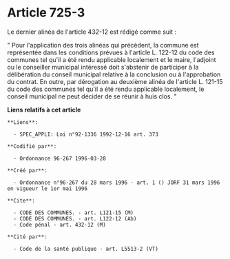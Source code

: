 # Article 725-3

Le dernier alinéa de l'article 432-12 est rédigé comme suit :

" Pour l'application des trois alinéas qui précèdent, la commune est représentée dans les conditions prévues à l'article L.
122-12 du code des communes tel qu'il a été rendu applicable localement et le maire, l'adjoint ou le conseiller municipal
intéressé doit s'abstenir de participer à la délibération du conseil municipal relative à la conclusion ou à l'approbation du
contrat. En outre, par dérogation au deuxième alinéa de l'article L. 121-15 du code des communes tel qu'il a été rendu
applicable localement, le conseil municipal ne peut décider de se réunir à huis clos. "

**Liens relatifs à cet article**

	**Liens**:

	  - SPEC_APPLI: Loi n°92-1336 1992-12-16 art. 373

	**Codifié par**:

	  - Ordonnance 96-267 1996-03-28

	**Créé par**:

	  - Ordonnance n°96-267 du 28 mars 1996 - art. 1 () JORF 31 mars 1996 en vigueur le 1er mai 1996

	**Cite**:

	  - CODE DES COMMUNES. - art. L121-15 (M)
	  - CODE DES COMMUNES. - art. L122-12 (Ab)
	  - Code pénal - art. 432-12 (M)

	**Cité par**:

	  - Code de la santé publique - art. L5513-2 (VT)
